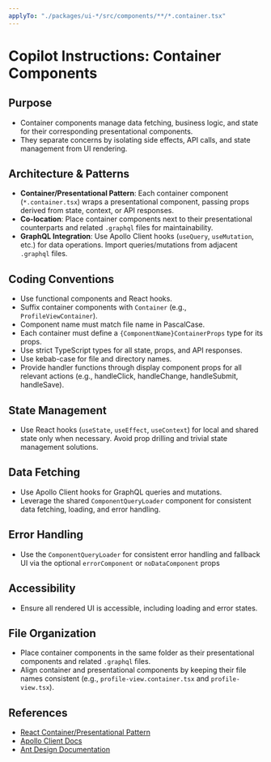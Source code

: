 ```yaml
---
applyTo: "./packages/ui-*/src/components/**/*.container.tsx"
---
```

# Copilot Instructions: Container Components

## Purpose

- Container components manage data fetching, business logic, and state for their corresponding presentational components.
- They separate concerns by isolating side effects, API calls, and state management from UI rendering.

## Architecture & Patterns

- **Container/Presentational Pattern**: Each container component (`*.container.tsx`) wraps a presentational component, passing props derived from state, context, or API responses.
- **Co-location**: Place container components next to their presentational counterparts and related `.graphql` files for maintainability.
- **GraphQL Integration**: Use Apollo Client hooks (`useQuery`, `useMutation`, etc.) for data operations. Import queries/mutations from adjacent `.graphql` files.

## Coding Conventions

- Use functional components and React hooks.
- Suffix container components with `Container` (e.g., `ProfileViewContainer`).
- Component name must match file name in PascalCase.
- Each container must define a `{ComponentName}ContainerProps` type for its props.
- Use strict TypeScript types for all state, props, and API responses.
- Use kebab-case for file and directory names.
- Provide handler functions through display component props for all relevant actions (e.g., handleClick, handleChange, handleSubmit, handleSave).

## State Management

- Use React hooks (`useState`, `useEffect`, `useContext`) for local and shared state only when necessary. Avoid prop drilling and trivial state management solutions.

## Data Fetching

- Use Apollo Client hooks for GraphQL queries and mutations.
- Leverage the shared `ComponentQueryLoader` component for consistent data fetching, loading, and error handling.

## Error Handling

- Use the `ComponentQueryLoader` for consistent error handling and fallback UI via the optional `errorComponent` or `noDataComponent` props

## Accessibility

- Ensure all rendered UI is accessible, including loading and error states.


## File Organization

- Place container components in the same folder as their presentational components and related `.graphql` files.
- Align container and presentational components by keeping their file names consistent (e.g., `profile-view.container.tsx` and `profile-view.tsx`).

## References

- [React Container/Presentational Pattern](https://www.patterns.dev/react/presentational-container-pattern/)
- [Apollo Client Docs](https://www.apollographql.com/docs/react/)
- [Ant Design Documentation](https://ant.design/docs/react/introduce)